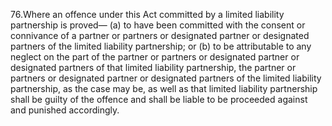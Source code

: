 76.Where an offence under this Act committed by a limited liability partnership is proved—
(a)	 	to have been committed with the consent or connivance of a partner or partners or designated partner or designated partners of the limited liability partnership; or
(b)	 	to be attributable to any neglect on the part of the partner or partners or designated partner or designated partners of that limited liability partnership,
the partner or partners or designated partner or designated partners of the limited liability partnership, as the case may be, as well as that limited liability partnership shall be guilty of the offence and shall be liable to be proceeded against and punished accordingly.
